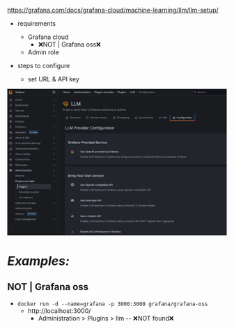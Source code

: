 https://grafana.com/docs/grafana-cloud/machine-learning/llm/llm-setup/

* requirements
  * Grafana cloud
    * ❌NOT | Grafana oss❌
  * Admin role

* steps to configure
  * set URL & API key

![](static/grafanaLLMApp.png)

# _Examples:_
## NOT | Grafana oss
* `docker run -d --name=grafana -p 3000:3000 grafana/grafana-oss`
  * http://localhost:3000/
    * Administration > Plugins > llm -- ❌NOT found❌
